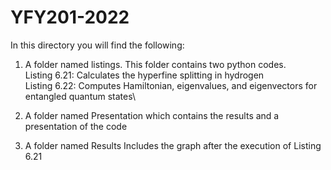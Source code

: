 # YFY201-2022

In this directory you will find the following:
1)	A folder named listings. This folder contains two python codes.\
 	Listing 6.21: Calculates the hyperfine splitting in hydrogen\
 	Listing 6.22: Computes Hamiltonian, eigenvalues, and eigenvectors for entangled quantum states\

2)	A folder named Presentation which contains the results and a presentation of the code 

3)	A folder named Results
 	Includes the graph after the execution of Listing 6.21


